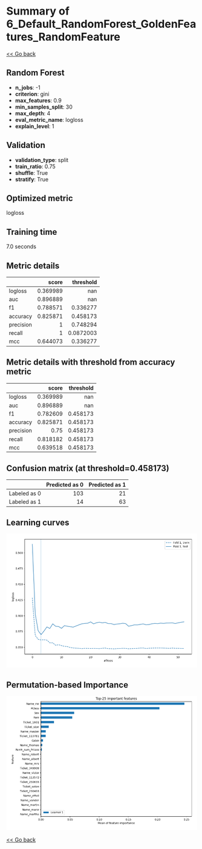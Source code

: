 # Summary of 6_Default_RandomForest_GoldenFeatures_RandomFeature

[<< Go back](../README.md)


## Random Forest
- **n_jobs**: -1
- **criterion**: gini
- **max_features**: 0.9
- **min_samples_split**: 30
- **max_depth**: 4
- **eval_metric_name**: logloss
- **explain_level**: 1

## Validation
 - **validation_type**: split
 - **train_ratio**: 0.75
 - **shuffle**: True
 - **stratify**: True

## Optimized metric
logloss

## Training time

7.0 seconds

## Metric details
|           |    score |   threshold |
|:----------|---------:|------------:|
| logloss   | 0.369989 | nan         |
| auc       | 0.896889 | nan         |
| f1        | 0.788571 |   0.336277  |
| accuracy  | 0.825871 |   0.458173  |
| precision | 1        |   0.748294  |
| recall    | 1        |   0.0872003 |
| mcc       | 0.644073 |   0.336277  |


## Metric details with threshold from accuracy metric
|           |    score |   threshold |
|:----------|---------:|------------:|
| logloss   | 0.369989 |  nan        |
| auc       | 0.896889 |  nan        |
| f1        | 0.782609 |    0.458173 |
| accuracy  | 0.825871 |    0.458173 |
| precision | 0.75     |    0.458173 |
| recall    | 0.818182 |    0.458173 |
| mcc       | 0.639518 |    0.458173 |


## Confusion matrix (at threshold=0.458173)
|              |   Predicted as 0 |   Predicted as 1 |
|:-------------|-----------------:|-----------------:|
| Labeled as 0 |              103 |               21 |
| Labeled as 1 |               14 |               63 |

## Learning curves
![Learning curves](learning_curves.png)

## Permutation-based Importance
![Permutation-based Importance](permutation_importance.png)

[<< Go back](../README.md)
